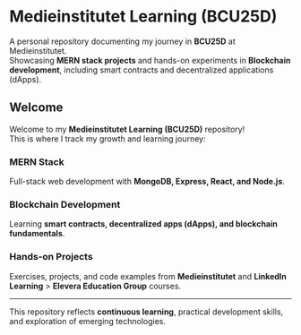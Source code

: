 # Medieinstitutet Learning (BCU25D)

A personal repository documenting my journey in **BCU25D** at Medieinstitutet.  
Showcasing **MERN stack projects** and hands-on experiments in **Blockchain development**, including smart contracts and decentralized applications (dApps).

## Welcome

Welcome to my **Medieinstitutet Learning (BCU25D)** repository!  
This is where I track my growth and learning journey:

### MERN Stack

Full-stack web development with **MongoDB, Express, React, and Node.js**.

### Blockchain Development

Learning **smart contracts, decentralized apps (dApps), and blockchain fundamentals**.

### Hands-on Projects

Exercises, projects, and code examples from **Medieinstitutet** and **LinkedIn Learning** > **Elevera Education Group** courses.

---

This repository reflects **continuous learning**, practical development skills, and exploration of emerging technologies.
